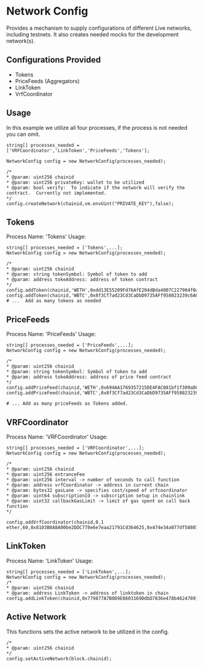 # Network Config

Provides a mechanism to supply configurations of different Live networks, including testnets.  It also creates needed mocks for the development network(s).

## Configurations Provided
- Tokens
- PriceFeeds (Aggregators)
- LinkToken
- VrfCoordinator

## Usage
In this example we utilize all four processes, if the process is not needed you can omit.
```
string[] processes_needed = ['VRFCoordinator','LinkToken','PriceFeeds','Tokens'];

NetworkConfig config = new NetworkConfig(processes_needed);

/*
* @param: uint256 chainid
* @param: uint256 privateKey: wallet to be utilized
* @param: bool verify:  To indicate if the network will verify the contract.  Currently not implemented.
*/
config.createNetwork(chainid,vm.envUint("PRIVATE_KEY"),false);
```

## Tokens
Process Name: 'Tokens'
Usage:
```
string[] processes_needed = ['Tokens',...];
NetworkConfig config = new NetworkConfig(processes_needed);

/*
* @param: uint256 chainid
* @param: string tokenSymbol: Symbol of token to add
* @param: address tokeAddress: address of token contract
*/
config.addToken(chainid,'WETH',0xdd13E55209Fd76AfE204dBda4007C227904f0a81);
config.addToken(chainid,'WBTC',0x8f3Cf7ad23Cd3CaDbD9735AFf958023239c6A063);
# ...  Add as many tokens as needed
```

## PriceFeeds
Process Name: 'PriceFeeds'
Usage:
```
string[] processes_needed = ['PriceFeeds',...];
NetworkConfig config = new NetworkConfig(processes_needed);

/*
* @param: uint256 chainid
* @param: string tokenSymbol: Symbol of token to add
* @param: address tokeAddress: address of price feed contract
*/
config.addPriceFeed(chainid,'WETH',0x694AA1769357215DE4FAC081bf1f309aDC325306);
config.addPriceFeed(chainid,'WBTC',0x8f3Cf7ad23Cd3CaDbD9735AFf958023239c6A063);
        
# ... Add as many priceFeeds as Tokens added.
```

## VRFCoordinator
Process Name: 'VRFCoordinator'
Usage:
```
string[] processes_needed = ['VRFCoordinator',...];
NetworkConfig config = new NetworkConfig(processes_needed);

/*
* @param: uint256 chainid  
* @param: uint256 entranceFee
* @param: uint256 interval -> number of seconds to call function
* @param: address vrfCoordinator -> address in current chain
* @param: bytes32 gasLane -> specifies cost/speed of vrfcoordinator
* @param: uint64 subscriptionId -> subscription setup in chainlink
* @param: uint32 callbackGasLimit -> limit of gas spent on call back function
*/

config.addVrfCoordinator(chainid,0.1 ether,60,0x8103B0A8A00be2DDC778e6e7eaa21791Cd364625,0x474e34a077df58807dbe9c96d3c009b23b3c6d0cce433e59bbf5b34f823bc56c,0,500_000);

```

## LinkToken
Process Name: 'LinkToken'
Usage:
```
string[] processes_needed = ['LinkToken',...];
NetworkConfig config = new NetworkConfig(processes_needed);
/*
* @param: uint256 chainid  
* @param: address LinkToken -> address of linktoken in chain
config.addLinkToken(chainid,0x779877A7B0D9E8603169DdbD7836e478b4624789);
```

## Active Network
This functions sets the active network to be utilized in the config.

```
/*
* @param: uint256 chainid
*/
config.setActiveNetwork(block.chainid);
```